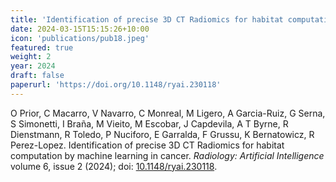 ```yaml
---
title: 'Identification of precise 3D CT Radiomics for habitat computation by machine learning in cancer'
date: 2024-03-15T15:15:26+10:00
icon: 'publications/pub18.jpeg'
featured: true
weight: 2
year: 2024
draft: false
paperurl: 'https://doi.org/10.1148/ryai.230118'
---
```


O Prior, C Macarro, V Navarro, C Monreal, M Ligero, A Garcia-Ruiz, G Serna, S Simonetti, I Braña, M Vieito, M Escobar, J Capdevila, A T Byrne, R Dienstmann, R Toledo, P Nuciforo, E Garralda, F Grussu, K Bernatowicz, R Perez-Lopez. Identification of precise 3D CT Radiomics for habitat computation by machine learning in cancer. *Radiology: Artificial Intelligence* volume 6, issue 2 (2024); doi: [10.1148/ryai.230118](https://doi.org/10.1148/ryai.230118).

